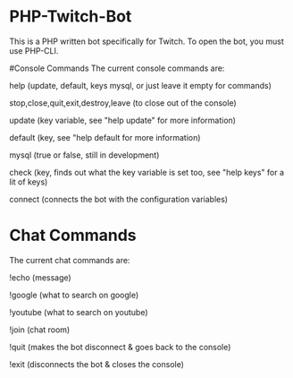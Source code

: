 # PHP-Twitch-Bot
This is a PHP written bot specifically for Twitch.
To open the bot, you must use PHP-CLI.

#Console Commands
The current console commands are:

help (update, default, keys mysql, or just leave it empty for commands)

stop,close,quit,exit,destroy,leave (to close out of the console)

update (key variable, see "help update" for more information)

default (key, see "help default for more information)

mysql (true or false, still in development)

check (key, finds out what the key variable is set too, see "help keys" for a lit of keys)

connect (connects the bot with the configuration variables)


# Chat Commands
The current chat commands are:

!echo (message)

!google (what to search on google)

!youtube (what to search on youtube)

!join (chat room)

!quit (makes the bot disconnect & goes back to the console)

!exit (disconnects the bot & closes the console)

